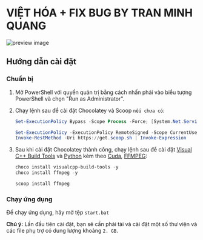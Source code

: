 # VIỆT HÓA + FIX BUG BY TRAN MINH QUANG

![preview image](preview.png)

## Hướng dẫn cài đặt 

### Chuẩn bị

1. Mở PowerShell với quyền quản trị bằng cách nhấn phải vào biểu tượng PowerShell và chọn "Run as Administrator".

2. Chạy lệnh sau để cài đặt Chocolatey và Scoop `nếu chưa có`:

    ```powershell
    Set-ExecutionPolicy Bypass -Scope Process -Force; [System.Net.ServicePointManager]::SecurityProtocol = [System.Net.ServicePointManager]::SecurityProtocol -bor 3072; iex ((New-Object System.Net.WebClient).DownloadString('https://community.chocolatey.org/install.ps1'))
    ```
    ```powershell
    Set-ExecutionPolicy -ExecutionPolicy RemoteSigned -Scope CurrentUser
    Invoke-RestMethod -Uri https://get.scoop.sh | Invoke-Expression
    ```

3. Sau khi cài đặt Chocolatey thành công, chạy lệnh sau để cài đặt [Visual C++ Build Tools](https://visualstudio.microsoft.com/visual-cpp-build-tools/) và [Python](https://www.python.org/ftp/python/3.10.11/python-3.10.11-amd64.exe) kèm theo [Cuda](https://developer.nvidia.com/cuda-downloads?target_os=Windows&target_arch=x86_64), [FFMPEG](https://github.com/BtbN/FFmpeg-Builds/releases](https://developer.nvidia.com/cuda-11-8-0-download-archive?target_os=Windows&target_arch=x86_64)):

    ```powershell
    choco install visualcpp-build-tools -y
    choco install ffmpeg -y
    ```
    ```powershell
    scoop install ffmpeg
    ```

### Chạy ứng dụng

Để chạy ứng dụng, hãy mở tệp `start.bat`

**Chú ý:** Lần đầu tiên cài đặt, bạn sẽ cần phải tải và cài đặt một số thư viện và các file phụ trợ có dung lượng khoảng `2. GB`.
